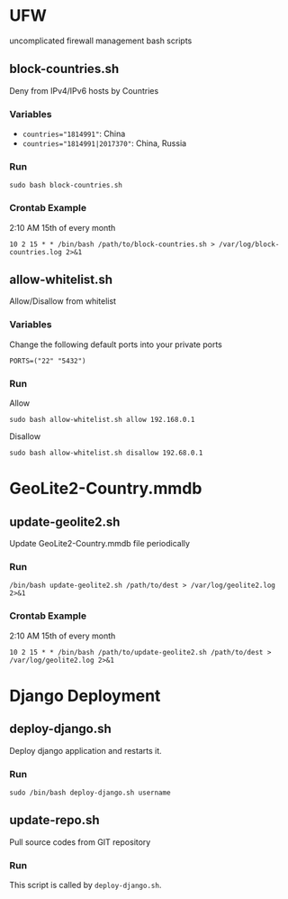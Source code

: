 
# UFW
uncomplicated firewall management bash scripts

## block-countries.sh
Deny from IPv4/IPv6 hosts by Countries

### Variables
* `countries="1814991"`: China
* `countries="1814991|2017370"`: China, Russia

### Run
```
sudo bash block-countries.sh
```

### Crontab Example
2:10 AM 15th of every month 
```
10 2 15 * * /bin/bash /path/to/block-countries.sh > /var/log/block-countries.log 2>&1
```

## allow-whitelist.sh
Allow/Disallow from whitelist

### Variables
Change the following default ports into your private ports
```
PORTS=("22" "5432")
```

### Run
Allow
```
sudo bash allow-whitelist.sh allow 192.168.0.1
```

Disallow
```
sudo bash allow-whitelist.sh disallow 192.68.0.1
```

# GeoLite2-Country.mmdb
## update-geolite2.sh
Update GeoLite2-Country.mmdb file periodically

### Run
```
/bin/bash update-geolite2.sh /path/to/dest > /var/log/geolite2.log 2>&1
```

### Crontab Example
2:10 AM 15th of every month
```
10 2 15 * * /bin/bash /path/to/update-geolite2.sh /path/to/dest > /var/log/geolite2.log 2>&1
```

# Django Deployment
## deploy-django.sh
Deploy django application and restarts it.

### Run
```
sudo /bin/bash deploy-django.sh username
```

## update-repo.sh
Pull source codes from GIT repository

### Run
This script is called by `deploy-django.sh`.
